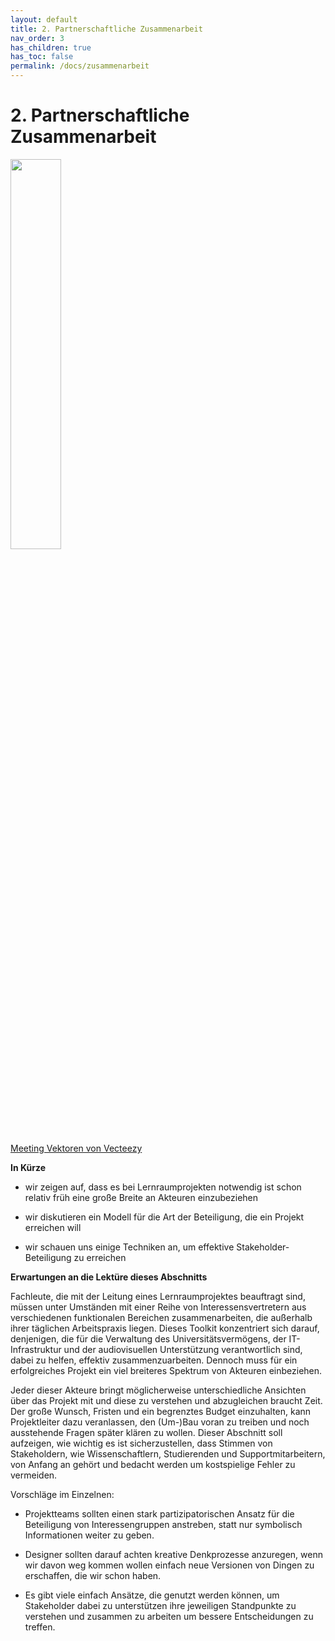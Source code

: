 ```yaml
---
layout: default
title: 2. Partnerschaftliche Zusammenarbeit
nav_order: 3
has_children: true
has_toc: false
permalink: /docs/zusammenarbeit
---
```


# 2. Partnerschaftliche Zusammenarbeit

<img src="https://github.com/kzinke/Toolkit_Lernraumgestaltung/blob/152480982e9df8e6f0943bf2f425cb348afef3ce/docs/2_zusammenarbeit/images/media/meeting.jpg" width=40% height=40%> 

<a href="https://de.vecteezy.com/gratis-vektor/meeting">Meeting Vektoren von Vecteezy</a>

**In Kürze**

-   wir zeigen auf, dass es bei Lernraumprojekten notwendig ist
    schon relativ früh eine große Breite an Akteuren einzubeziehen

-   wir diskutieren ein Modell für die Art der Beteiligung, die ein
    Projekt erreichen will

-   wir schauen uns einige Techniken an, um effektive
    Stakeholder-Beteiligung zu erreichen

**Erwartungen an die Lektüre dieses Abschnitts**

Fachleute, die mit der Leitung eines Lernraumprojektes beauftragt sind,
müssen unter Umständen mit einer Reihe von Interessensvertretern aus
verschiedenen funktionalen Bereichen zusammenarbeiten, die außerhalb
ihrer täglichen Arbeitspraxis liegen. Dieses Toolkit konzentriert sich
darauf, denjenigen, die für die Verwaltung des Universitätsvermögens,
der IT-Infrastruktur und der audiovisuellen Unterstützung verantwortlich
sind, dabei zu helfen, effektiv zusammenzuarbeiten. Dennoch muss für ein
erfolgreiches Projekt ein viel breiteres Spektrum von Akteuren
einbeziehen.

Jeder dieser Akteure bringt möglicherweise unterschiedliche Ansichten
über das Projekt mit und diese zu verstehen und abzugleichen braucht
Zeit. Der große Wunsch, Fristen und ein begrenztes Budget einzuhalten,
kann Projektleiter dazu veranlassen, den (Um-)Bau voran zu treiben und
noch ausstehende Fragen später klären zu wollen. Dieser Abschnitt soll
aufzeigen, wie wichtig es ist sicherzustellen, dass Stimmen von
Stakeholdern, wie Wissenschaftlern, Studierenden und
Supportmitarbeitern, von Anfang an gehört und bedacht werden um
kostspielige Fehler zu vermeiden.

Vorschläge im Einzelnen:

-   Projektteams sollten einen stark partizipatorischen Ansatz für die
    Beteiligung von Interessengruppen anstreben, statt nur symbolisch
    Informationen weiter zu geben.

-   Designer sollten darauf achten kreative Denkprozesse anzuregen, wenn
    wir davon weg kommen wollen einfach neue Versionen von Dingen zu
    erschaffen, die wir schon haben.

-   Es gibt viele einfach Ansätze, die genutzt werden können, um
    Stakeholder dabei zu unterstützen ihre jeweiligen Standpunkte zu
    verstehen und zusammen zu arbeiten um bessere Entscheidungen zu
    treffen.
